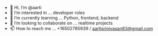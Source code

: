 - 👋 Hi, I’m @aarti
- 👀 I’m interested in ... developer roles
- 🌱 I’m currently learning ... Python, frontend, backend
- 💞️ I’m looking to collaborate on ... realtime projects
- 📫 How to reach me ... +16502785939 / aartisrinivasan83@gmail.com


